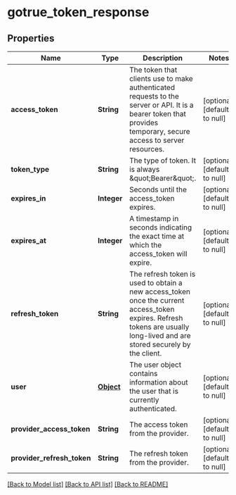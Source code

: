 # gotrue_token_response
## Properties

| Name | Type | Description | Notes |
|------------ | ------------- | ------------- | -------------|
| **access\_token** | **String** | The token that clients use to make authenticated requests to the server or API. It is a bearer token that provides temporary, secure access to server resources.  | [optional] [default to null] |
| **token\_type** | **String** | The type of token. It is always \&quot;Bearer\&quot;.  | [optional] [default to null] |
| **expires\_in** | **Integer** | Seconds until the access_token expires.  | [optional] [default to null] |
| **expires\_at** | **Integer** | A timestamp in seconds indicating the exact time at which the access_token will expire.  | [optional] [default to null] |
| **refresh\_token** | **String** | The refresh token is used to obtain a new access_token once the current access_token expires. Refresh tokens are usually long-lived and are stored securely by the client.  | [optional] [default to null] |
| **user** | [**Object**](.md) | The user object contains information about the user that is currently authenticated.  | [optional] [default to null] |
| **provider\_access\_token** | **String** | The access token from the provider.  | [optional] [default to null] |
| **provider\_refresh\_token** | **String** | The refresh token from the provider.  | [optional] [default to null] |

[[Back to Model list]](../README.md#documentation-for-models) [[Back to API list]](../README.md#documentation-for-api-endpoints) [[Back to README]](../README.md)

